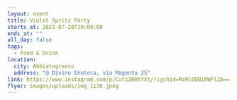 ```yaml
---
layout: event
title: Violet Spritz Party
starts_at: 2023-07-28T19:00:00
ends_at: ""
all_day: false
tags:
  - Food & Drink
location:
  city: Abbiategrasso
  address: "@ Divino Enoteca, via Magenta 25"
link: https://www.instagram.com/p/Cut1ZBHtYXt/?igshid=MzRlODBiNWFlZA==
flyer: images/uploads/img_1138.jpeg
---
```

